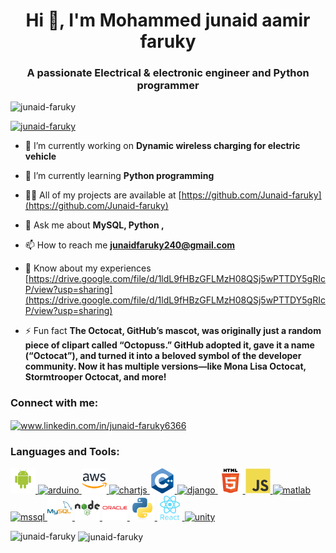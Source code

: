 <h1 align="center">Hi 👋, I'm Mohammed junaid aamir faruky</h1>
<h3 align="center">A passionate Electrical & electronic engineer and Python programmer</h3>

<p align="left"> <img src="https://komarev.com/ghpvc/?username=junaid-faruky&label=Profile%20views&color=0e75b6&style=flat" alt="junaid-faruky" /> </p>

<p align="left"> <a href="https://github.com/ryo-ma/github-profile-trophy"><img src="https://github-profile-trophy.vercel.app/?username=junaid-faruky" alt="junaid-faruky" /></a> </p>

- 🔭 I’m currently working on **Dynamic wireless charging for electric vehicle**

- 🌱 I’m currently learning **Python programming**

- 👨‍💻 All of my projects are available at [https://github.com/Junaid-faruky](https://github.com/Junaid-faruky)

- 💬 Ask me about **MySQL, Python ,**

- 📫 How to reach me **junaidfaruky240@gmail.com**

- 📄 Know about my experiences [https://drive.google.com/file/d/1ldL9fHBzGFLMzH08QSj5wPTTDY5gRIcP/view?usp=sharing](https://drive.google.com/file/d/1ldL9fHBzGFLMzH08QSj5wPTTDY5gRIcP/view?usp=sharing)

- ⚡ Fun fact **The Octocat, GitHub’s mascot, was originally just a random piece of clipart called “Octopuss.” GitHub adopted it, gave it a name (“Octocat”), and turned it into a beloved symbol of the developer community. Now it has multiple versions—like Mona Lisa Octocat, Stormtrooper Octocat, and more!**

<h3 align="left">Connect with me:</h3>
<p align="left">
<a href="https://linkedin.com/in/www.linkedin.com/in/junaid-faruky6366" target="blank"><img align="center" src="https://raw.githubusercontent.com/rahuldkjain/github-profile-readme-generator/master/src/images/icons/Social/linked-in-alt.svg" alt="www.linkedin.com/in/junaid-faruky6366" height="30" width="40" /></a>
</p>

<h3 align="left">Languages and Tools:</h3>
<p align="left"> <a href="https://developer.android.com" target="_blank" rel="noreferrer"> <img src="https://raw.githubusercontent.com/devicons/devicon/master/icons/android/android-original-wordmark.svg" alt="android" width="40" height="40"/> </a> <a href="https://www.arduino.cc/" target="_blank" rel="noreferrer"> <img src="https://cdn.worldvectorlogo.com/logos/arduino-1.svg" alt="arduino" width="40" height="40"/> </a> <a href="https://aws.amazon.com" target="_blank" rel="noreferrer"> <img src="https://raw.githubusercontent.com/devicons/devicon/master/icons/amazonwebservices/amazonwebservices-original-wordmark.svg" alt="aws" width="40" height="40"/> </a> <a href="https://www.chartjs.org" target="_blank" rel="noreferrer"> <img src="https://www.chartjs.org/media/logo-title.svg" alt="chartjs" width="40" height="40"/> </a> <a href="https://www.w3schools.com/cpp/" target="_blank" rel="noreferrer"> <img src="https://raw.githubusercontent.com/devicons/devicon/master/icons/cplusplus/cplusplus-original.svg" alt="cplusplus" width="40" height="40"/> </a> <a href="https://www.djangoproject.com/" target="_blank" rel="noreferrer"> <img src="https://cdn.worldvectorlogo.com/logos/django.svg" alt="django" width="40" height="40"/> </a> <a href="https://www.w3.org/html/" target="_blank" rel="noreferrer"> <img src="https://raw.githubusercontent.com/devicons/devicon/master/icons/html5/html5-original-wordmark.svg" alt="html5" width="40" height="40"/> </a> <a href="https://developer.mozilla.org/en-US/docs/Web/JavaScript" target="_blank" rel="noreferrer"> <img src="https://raw.githubusercontent.com/devicons/devicon/master/icons/javascript/javascript-original.svg" alt="javascript" width="40" height="40"/> </a> <a href="https://www.mathworks.com/" target="_blank" rel="noreferrer"> <img src="https://upload.wikimedia.org/wikipedia/commons/2/21/Matlab_Logo.png" alt="matlab" width="40" height="40"/> </a> <a href="https://www.microsoft.com/en-us/sql-server" target="_blank" rel="noreferrer"> <img src="https://www.svgrepo.com/show/303229/microsoft-sql-server-logo.svg" alt="mssql" width="40" height="40"/> </a> <a href="https://www.mysql.com/" target="_blank" rel="noreferrer"> <img src="https://raw.githubusercontent.com/devicons/devicon/master/icons/mysql/mysql-original-wordmark.svg" alt="mysql" width="40" height="40"/> </a> <a href="https://nodejs.org" target="_blank" rel="noreferrer"> <img src="https://raw.githubusercontent.com/devicons/devicon/master/icons/nodejs/nodejs-original-wordmark.svg" alt="nodejs" width="40" height="40"/> </a> <a href="https://www.oracle.com/" target="_blank" rel="noreferrer"> <img src="https://raw.githubusercontent.com/devicons/devicon/master/icons/oracle/oracle-original.svg" alt="oracle" width="40" height="40"/> </a> <a href="https://www.python.org" target="_blank" rel="noreferrer"> <img src="https://raw.githubusercontent.com/devicons/devicon/master/icons/python/python-original.svg" alt="python" width="40" height="40"/> </a> <a href="https://reactjs.org/" target="_blank" rel="noreferrer"> <img src="https://raw.githubusercontent.com/devicons/devicon/master/icons/react/react-original-wordmark.svg" alt="react" width="40" height="40"/> </a> <a href="https://unity.com/" target="_blank" rel="noreferrer"> <img src="https://www.vectorlogo.zone/logos/unity3d/unity3d-icon.svg" alt="unity" width="40" height="40"/> </a> </p>

<p><img align="left" src="https://github-readme-stats.vercel.app/api/top-langs?username=junaid-faruky&show_icons=true&locale=en&layout=compact" alt="junaid-faruky" /></p>

<p>&nbsp;<img align="center" src="https://github-readme-stats.vercel.app/api?username=junaid-faruky&show_icons=true&locale=en" alt="junaid-faruky" /></p>

